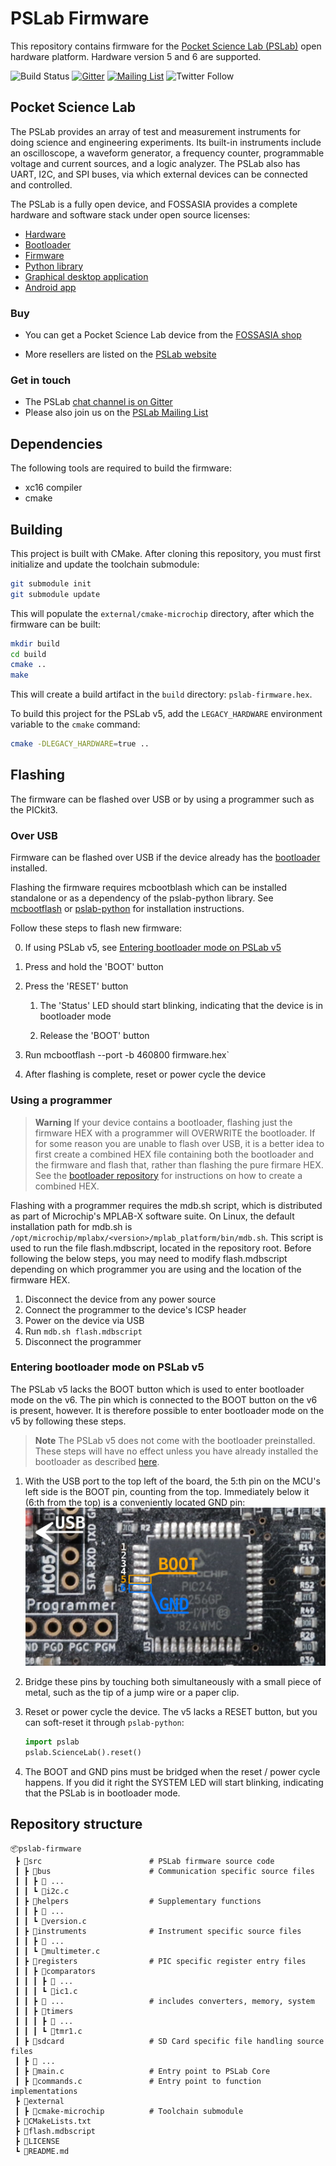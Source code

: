# PSLab Firmware

This repository contains firmware for the
[Pocket Science Lab (PSLab)](https://pslab.io) open hardware platform.
Hardware version 5 and 6 are supported.

![Build Status](https://github.com/fossasia/pslab-firmware/actions/workflows/main-builder.yml/badge.svg)
[![Gitter](https://badges.gitter.im/fossasia/pslab.svg)](https://gitter.im/fossasia/pslab?utm_source=badge&utm_medium=badge&utm_campaign=pr-badge)
[![Mailing List](https://img.shields.io/badge/Mailing%20List-FOSSASIA-blue.svg)](https://groups.google.com/forum/#!forum/pslab-fossasia)
![Twitter Follow](https://img.shields.io/twitter/follow/pslabio.svg?style=social&label=Follow&maxAge=259)

## Pocket Science Lab

The PSLab provides an array of test and measurement instruments for doing
science and engineering experiments. Its built-in instruments include an
oscilloscope, a waveform generator, a frequency counter, programmable voltage
and current sources, and a logic analyzer. The PSLab also has UART, I2C, and SPI
buses, via which external devices can be connected and controlled.

The PSLab is a fully open device, and FOSSASIA provides a complete hardware
and software stack under open source licenses:

- [Hardware](https://github.com/fossasia/pslab-hardware)
- [Bootloader](https://github.com/fossasia/pslab-bootloader)
- [Firmware](https://github.com/fossasia/pslab-firmware)
- [Python library](https://github.com/fossasia/pslab-python)
- [Graphical desktop application](https://github.com/fossasia/pslab-desktop)
- [Android app](https://github.com/fossasia/pslab-android)

### Buy

- You can get a Pocket Science Lab device from the
    [FOSSASIA shop](https://fossasia.com/)

- More resellers are listed on the [PSLab website](https://pslab.io/shop/)

### Get in touch

- The PSLab [chat channel is on Gitter](https://gitter.im/fossasia/pslab)
- Please also join us on the
  [PSLab Mailing List](https://groups.google.com/forum/#!forum/pslab-fossasia)

## Dependencies

The following tools are required to build the firmware:

- xc16 compiler
- cmake

## Building

This project is built with CMake. After cloning this repository, you must first
initialize and update the toolchain submodule:

```bash
git submodule init
git submodule update
```

This will populate the `external/cmake-microchip` directory, after which the
firmware can be built:

```bash
mkdir build
cd build
cmake ..
make
```

This will create a build artifact in the `build` directory:
`pslab-firmware.hex`.

To build this project for the PSLab v5, add the `LEGACY_HARDWARE` environment variable to the `cmake` command:

```bash
cmake -DLEGACY_HARDWARE=true ..
```

## Flashing

The firmware can be flashed over USB or by using a programmer such as the
PICkit3.

### Over USB

Firmware can be flashed over USB if the device already has the
[bootloader](https://github.com/fossasia/pslab-bootloader) installed.

Flashing the firmware requires mcbootblash which can be installed standalone
or as a dependency of the pslab-python library.
See [mcbootflash](https://github.com/bessman/mcbootflash)
or [pslab-python](https://github.com/fossasia/pslab-python) for installation
instructions.

Follow these steps to flash new firmware:

0. If using PSLab v5, see [Entering bootloader mode on PSLab v5](#entering-bootloader-mode-on-pslab-v5)

1. Press and hold the 'BOOT' button

2. Press the 'RESET' button
   1. The 'Status' LED should start blinking, indicating that the device is
      in bootloader mode

   2. Release the 'BOOT' button

3. Run mcbootflash --port <portname> -b 460800 firmware.hex`

4. After flashing is complete, reset or power cycle the device

### Using a programmer

> **Warning**
> If your device contains a bootloader, flashing just the firmware HEX with a
> programmer will OVERWRITE the bootloader. If for some reason you are unable
> to flash over USB, it is a better idea to first create a combined HEX file
> containing both the bootloader and the firmware and flash that, rather than
> flashing the pure firmare HEX. See the
> [bootloader repository](https://github.com/fossasia/pslab-bootloader/#creating-a-combined-hex-file)
> for instructions on how to create a combined HEX.

Flashing with a programmer requires the mdb.sh script, which is distributed as
part of Microchip's MPLAB-X software suite. On Linux, the default installation
path for mdb.sh is `/opt/microchip/mplabx/<version>/mplab_platform/bin/mdb.sh`.
This script is used to run the file flash.mdbscript, located in the repository
root. Before following the below steps, you may need to modify flash.mdbscript
depending on which programmer you are using and the location of the firmware
HEX.

1. Disconnect the device from any power source
2. Connect the programmer to the device's ICSP header
3. Power on the device via USB
4. Run `mdb.sh flash.mdbscript`
5. Disconnect the programmer

### Entering bootloader mode on PSLab v5

The PSLab v5 lacks the BOOT button which is used to enter bootloader mode on
the v6. The pin which is connected to the BOOT button on the v6 is present,
however. It is therefore possible to enter bootloader mode on the v5 by
following these steps.

> **Note**
> The PSLab v5 does not come with the bootloader preinstalled. These steps
> will have no effect unless you have already installed the bootloader as
> described [here](https://github.com/fossasia/pslab-bootloader#flashing).

1. With the USB port to the top left of the board, the 5:th pin on the MCU's
   left side is the BOOT pin, counting from the top. Immediately below it
   (6:th from the top) is a conveniently located GND pin:
   ![How to enter bootloader on PSLab v5](docs/images/bootloader_v5.png)

2. Bridge these pins by touching both simultaneously with a small piece of
   metal, such as the tip of a jump wire or a paper clip.

3. Reset or power cycle the device. The v5 lacks a RESET button, but you can
   soft-reset it through `pslab-python`:

   ```python
   import pslab
   pslab.ScienceLab().reset()
   ```

4. The BOOT and GND pins must be bridged when the reset / power cycle happens.
   If you did it right the SYSTEM LED will start blinking, indicating that the
   PSLab is in bootloader mode.

## Repository structure

```shell
📦pslab-firmware
 ┣ 📂src                        # PSLab firmware source code
 ┃ ┣ 📂bus                      # Communication specific source files
 ┃ ┃ ┣ 📜 ...
 ┃ ┃ ┗ 📜i2c.c
 ┃ ┣ 📂helpers                  # Supplementary functions
 ┃ ┃ ┣ 📜 ...
 ┃ ┃ ┗ 📜version.c
 ┃ ┣ 📂instruments              # Instrument specific source files
 ┃ ┃ ┣ 📜 ...
 ┃ ┃ ┗ 📜multimeter.c
 ┃ ┣ 📂registers                # PIC specific register entry files
 ┃ ┃ ┣ 📂comparators
 ┃ ┃ ┃ ┣ 📜 ...
 ┃ ┃ ┃ ┗ 📜ic1.c
 ┃ ┃ ┣ 📂 ...                   # includes converters, memory, system
 ┃ ┃ ┣ 📂timers
 ┃ ┃ ┃ ┣ 📜 ...
 ┃ ┃ ┃ ┗ 📜tmr1.c
 ┃ ┣ 📂sdcard                   # SD Card specific file handling source files
 ┃ ┣ 📜 ...
 ┃ ┣ 📜main.c                   # Entry point to PSLab Core
 ┃ ┣ 📜commands.c               # Entry point to function implementations
 ┣ 📂external
 ┃ ┣ 📂cmake-microchip          # Toolchain submodule
 ┣ 📜CMakeLists.txt
 ┣ 📜flash.mdbscript
 ┣ 📜LICENSE
 ┗ 📜README.md
```
